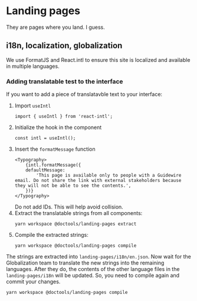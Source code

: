 # Landing pages

They are pages where you land. I guess.

## i18n, localization, globalization

We use FormatJS and React.intl to ensure this site is localized and available in
multiple languages.

### Adding translatable test to the interface

If you want to add a piece of translatavble text to your interface:

1. Import `useIntl`
   ```
   import { useIntl } from 'react-intl';
   ```
1. Initialize the hook in the component
   ```
   const intl = useIntl();
   ```
1. Insert the `formatMessage` function
   ```
   <Typography>
       {intl.formatMessage({
       defaultMessage:
           'This page is available only to people with a Guidewire email. Do not share the link with external stakeholders because they will not be able to see the contents.',
       })}
   </Typography>
   ```
   Do not add IDs. This will help avoid collision.
1. Extract the translatable strings from all components:
   ```
   yarn workspace @doctools/landing-pages extract
   ```
1. Compile the extracted strings:
   ```
   yarn workspace @doctools/landing-pages compile
   ```

The strings are extracted into `landing-pages/i18n/en.json`. Now wait for the
Globalization team to translate the new strings into the remaining languages.
After they do, the contents of the other language files in the
`landing-pages/i18n` will be updated. So, you need to compile again and commit
your changes.

```
yarn workspace @doctools/landing-pages compile
```
